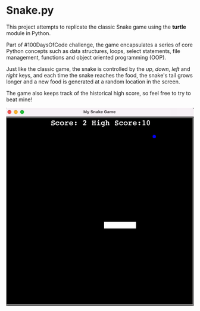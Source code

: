 # Snake.py

This project attempts to replicate the classic Snake game using the **turtle** module in Python.

Part of #100DaysOfCode challenge, the game encapsulates a series of core Python concepts such as data structures, loops, 
select statements, file management, functions and object oriented programming (OOP).

Just like the classic game, the snake is controlled by the *up*, *down*, *left* and *right* keys, and each time the snake 
reaches the food, the snake's tail grows longer and a new food is generated at a random location in the screen. 

The game also keeps track of the historical high score, so feel free to try to beat mine! 

![game gif](my_snake_game.gif)